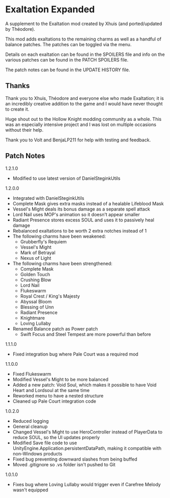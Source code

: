 # Exaltation Expanded
A supplement to the Exaltation mod created by Xhuis (and ported/updated by Théodore). 

This mod adds exaltations to the remaining charms as well as a handful of balance patches. The patches can be toggled via the menu.

Details on each exaltation can be found in the SPOILERS file and info on the various patches can be found in the PATCH SPOILERS file.

The patch notes can be found in the UPDATE HISTORY file.

## Thanks
Thank you to Xhuis, Théodore and everyone else who made Exaltation; it is an incredibly creative addition to the game and I would have never thought to create it.

Huge shout out to the Hollow Knight modding community as a whole. This was an especially intensive project and I was lost on multiple occasions without their help.

Thank you to Volt and BenjaLP211 for help with testing and feedback.

## Patch Notes
1.2.1.0
- Modified to use latest version of DanielSteginkUtils

1.2.0.0
-	Integrated with DanielSteginkUtils
-	Complete Mask gives extra masks instead of a healable Lifeblood Mask
-	Vessel's Might deals its bonus damage as a separate spell attack
-	Lord Nail uses MOP's animation so it doesn't appear smaller
-	Radiant Presence stores excess SOUL and uses it to passively heal damage
-	Rebalanced exaltations to be worth 2 extra notches instead of 1
-	The following charms have been weakened: 
	- Grubberfly's Requiem
	- Vessel's Might
	- Mark of Betrayal
	- Nexus of Light
-	The following charms have been strengthened: 
	- Complete Mask
	- Golden Touch
	- Crushing Blow
	- Lord Nail
	- Flukeswarm
	- Royal Crest / King's Majesty
	- Abyssal Bloom
	- Blessing of Unn
	- Radiant Presence
	- Knightmare
	- Loving Lullaby
-	Renamed Balance patch as Power patch
	- Swift Focus and Steel Tempest are more powerful than before

1.1.1.0
-	Fixed integration bug where Pale Court was a required mod

1.1.0.0
-	Fixed Flukeswarm
-	Modified Vessel's Might to be more balanced
-	Added a new patch: Void Soul, which makes it possible to have Void Heart and Lordsoul at the same time
-	Reworked menu to have a nested structure
-	Cleaned up Pale Court integration code

1.0.2.0
-	Reduced logging
-	General cleanup
-	Changed Vessel's Might to use HeroController instead of PlayerData to reduce SOUL, so the UI updates properly
-	Modified Save file code to use UnityEngine.Application.persistentDataPath, making it compatible with non-Windows products
-	Fixed bug preventing downward slashes from being buffed
-	Moved .gitignore so .vs folder isn't pushed to Git

1.0.1.0
-	Fixes bug where Loving Lullaby would trigger even if Carefree Melody wasn't equipped
